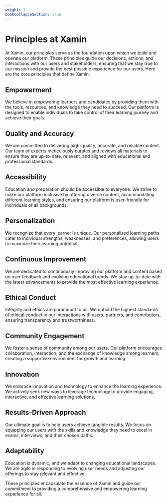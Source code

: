 ```yaml
---
weight: 1
bookCollapseSection: true
---
```


# Principles at Xamin

<!-- {{< blockquote author="Ray Dalio" quote="Principles are ways of successfully dealing with reality to get what you want out of life." >}} -->

At Xamin, our principles serve as the foundation upon which we build and operate our platform. These principles guide our decisions, actions, and interactions with our users and stakeholders, ensuring that we stay true to our mission and provide the best possible experience for our users. Here are the core principles that define Xamin:

## Empowerment
We believe in empowering learners and candidates by providing them with the tools, resources, and knowledge they need to succeed. Our platform is designed to enable individuals to take control of their learning journey and achieve their goals.

## Quality and Accuracy
We are committed to delivering high-quality, accurate, and reliable content. Our team of experts meticulously curates and reviews all materials to ensure they are up-to-date, relevant, and aligned with educational and professional standards.

## Accessibility
Education and preparation should be accessible to everyone. We strive to make our platform inclusive by offering diverse content, accommodating different learning styles, and ensuring our platform is user-friendly for individuals of all backgrounds.

## Personalization
We recognize that every learner is unique. Our personalized learning paths cater to individual strengths, weaknesses, and preferences, allowing users to maximize their learning potential.

## Continuous Improvement
We are dedicated to continuously improving our platform and content based on user feedback and evolving educational trends. We stay up-to-date with the latest advancements to provide the most effective learning experience.

## Ethical Conduct
Integrity and ethics are paramount to us. We uphold the highest standards of ethical conduct in our interactions with users, partners, and contributors, ensuring transparency and trustworthiness.

## Community Engagement
We foster a sense of community among our users. Our platform encourages collaboration, interaction, and the exchange of knowledge among learners, creating a supportive environment for growth and learning.

## Innovation
We embrace innovation and technology to enhance the learning experience. We actively seek new ways to leverage technology to provide engaging, interactive, and effective learning solutions.

## Results-Driven Approach
Our ultimate goal is to help users achieve tangible results. We focus on equipping our users with the skills and knowledge they need to excel in exams, interviews, and their chosen paths.

## Adaptability
Education is dynamic, and we adapt to changing educational landscapes. We are agile in responding to evolving user needs and adjusting our offerings to stay relevant and effective.

These principles encapsulate the essence of Xamin and guide our commitment to providing a comprehensive and empowering learning experience for all.
